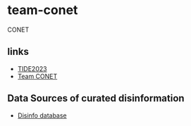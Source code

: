# team-conet
CONET
## links
* [TIDE2023](https://tide.act.nato.int/mediawiki/tidepedia/index.php/2023_TIDE_Hackathon)
* [Team CONET](https://tide.act.nato.int/mediawiki/tidepedia/index.php/Team_1097)

## Data Sources of curated disinformation
* [Disinfo database](https://euvsdisinfo.eu/disinformation-cases/)


